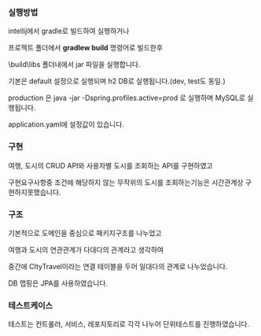 ### 실행방법

intellij에서 gradle로 빌드하여 실행하거나

프로젝트 폴더에서 **gradlew build** 명령어로 빌드한후

\build\libs 폴더내에서 jar 파일을 실행합니다. 



기본은 default 설정으로 실행되며 h2 DB로 실행됩니다.(dev, test도 동일.)

production 은 java -jar -Dspring.profiles.active=prod 로 실행하며 MySQL로 실행됩니다.

application.yaml에 설정값이 있습니다.



### 구현

여행, 도시의 CRUD API와 사용자별 도시를 조회하는 API를 구현하였고

구현요구사항중 조건에 해당하지 않는 무작위의 도시를 조회하는기능은 시간관계상 구현하지못했습니다.



### 구조

기본적으로 도메인을 중심으로 패키지구조를 나누었고 

여행과 도시의 연관관계가 다대다의 관계라고 생각하여

중간에 CItyTravel이라는 연결 테이블을 두어 일대다의 관계로 나누었습니다.

DB 맵핑은 JPA를 사용하였습니다.



### 테스트케이스

테스트는 컨트롤러, 서비스, 레포지토리로 각각 나누어 단위테스트를 진행하였습니다.





